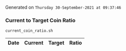 Generated on `Thursday 30-September-2021 at 09:37:46`

### Current to Target Coin Ratio
`current_coin_ratio.sh`

Date|Current|Target|Ratio
---|---|---|---
